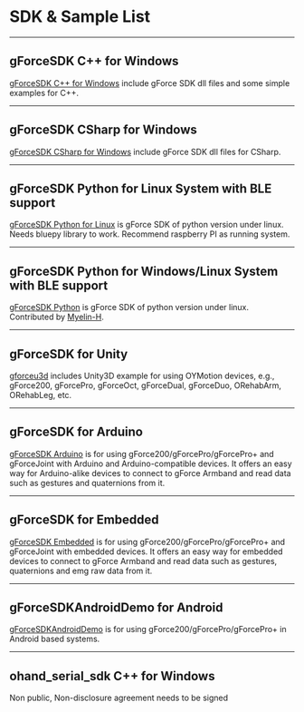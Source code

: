 # SDK & Sample List

***

## gForceSDK C++ for Windows

[gForceSDK C++ for Windows](https://github.com/oymotion/gForceSDKCXX) include gForce SDK dll files and some simple examples for C++.

***

## gForceSDK CSharp for Windows

[gForceSDK CSharp for Windows](https://github.com/oymotion/gForceSDKCSharp) include gForce SDK dll files for CSharp.

***

## gForceSDK Python for Linux System with BLE support

[gForceSDK Python for Linux](https://github.com/oymotion/gForceSDKPython) is gForce SDK of python version under linux. Needs bluepy library to work. Recommend raspberry PI as running system.

***

## gForceSDK Python for Windows/Linux System with BLE support

[gForceSDK Python](https://github.com/oymotion/gforce_sdk_python) is gForce SDK of python version under linux. Contributed by [Myelin-H](https://github.com/Myelin-H).

***

## gForceSDK for Unity

[gforceu3d](https://github.com/oymotion/gforceu3d) includes Unity3D example for using OYMotion devices, e.g., gForce200, gForcePro, gForceOct, gForceDual, gForceDuo, ORehabArm, ORehabLeg, etc.

***

## gForceSDK for Arduino

[gForceSDK Arduino](https://github.com/oymotion/gForceSDKArduino) is for using gForce200/gForcePro/gForcePro+ and gForceJoint with Arduino and Arduino-compatible devices. It offers an easy way for Arduino-alike devices to connect to gForce Armband and read data such as gestures and quaternions from it.

***

## gForceSDK for Embedded

[gForceSDK Embedded](https://github.com/oymotion/gForceSDKEmbedded) is for using gForce200/gForcePro/gForcePro+ and gForceJoint with embedded devices. It offers an easy way for embedded devices to connect to gForce Armband and read data such as gestures, quaternions and emg raw data from it.

***

## gForceSDKAndroidDemo for Android

[gForceSDKAndroidDemo](https://github.com/oymotion/gForceSDKAndroidDemo) is for using gForce200/gForcePro/gForcePro+ in Android based systems.

***

## ohand_serial_sdk C++ for Windows

Non public, Non-disclosure agreement needs to be signed
